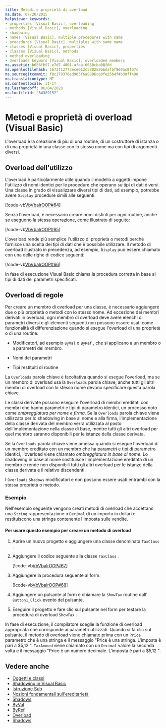 ```yaml
---
title: Metodi e proprietà di overload
ms.date: 07/20/2015
helpviewer_keywords:
- properties [Visual Basic], overloading
- methods [Visual Basic], overloading
- shadowing
- names [Visual Basic], multiple procedures with same
- procedures [Visual Basic], multiples with same name
- classes [Visual Basic], properties
- classes [Visual Basic], methods
- method overloading
- Overloads keyword [Visual Basic], overloaded members
ms.assetid: b686fb97-e7d7-4001-afaa-6650cba08f0d
ms.openlocfilehash: 1672f12773ece012c580253b6dafbf9d0ac8f07c
ms.sourcegitcommit: f8c270376ed905f6a8896ce0fe25b4f4b38ff498
ms.translationtype: MT
ms.contentlocale: it-IT
ms.lasthandoff: 06/04/2020
ms.locfileid: "84389152"
---
```

# <a name="overloaded-properties-and-methods-visual-basic"></a>Metodi e proprietà di overload (Visual Basic)

L'overload è la creazione di più di una routine, di un costruttore di istanza o di una proprietà in una classe con lo stesso nome ma con tipi di argomenti diversi.

## <a name="overloading-usage"></a>Overload dell'utilizzo

L'overload è particolarmente utile quando il modello a oggetti impone l'utilizzo di nomi identici per le procedure che operano su tipi di dati diversi. Una classe in grado di visualizzare diversi tipi di dati, ad esempio, potrebbe avere `Display` procedure simili alle seguenti:

[!code-vb[VbVbalrOOP#64](~/samples/snippets/visualbasic/VS_Snippets_VBCSharp/VbVbalrOOP/VB/OOP.vb#64)]

Senza l'overload, è necessario creare nomi distinti per ogni routine, anche se eseguono la stessa operazione, come illustrato di seguito:

[!code-vb[VbVbalrOOP#65](~/samples/snippets/visualbasic/VS_Snippets_VBCSharp/VbVbalrOOP/VB/OOP.vb#65)]

L'overload rende più semplice l'utilizzo di proprietà o metodi perché fornisce una scelta dei tipi di dati che è possibile utilizzare. Il metodo di overload illustrato in precedenza, ad esempio, `Display` può essere chiamato con una delle righe di codice seguenti:

[!code-vb[VbVbalrOOP#66](~/samples/snippets/visualbasic/VS_Snippets_VBCSharp/VbVbalrOOP/VB/OOP.vb#66)]

In fase di esecuzione Visual Basic chiama la procedura corretta in base ai tipi di dati dei parametri specificati.

## <a name="overloading-rules"></a>Overload di regole

 Per creare un membro di overload per una classe, è necessario aggiungere due o più proprietà o metodi con lo stesso nome. Ad eccezione dei membri derivati in overload, ogni membro di overload deve avere elenchi di parametri diversi e gli elementi seguenti non possono essere usati come funzionalità di differenziazione quando si esegue l'overload di una proprietà o di una routine:

- Modificatori, ad esempio `ByVal` o `ByRef` , che si applicano a un membro o a parametri del membro.

- Nomi dei parametri

- Tipi restituiti di routine

La `Overloads` parola chiave è facoltativa quando si esegue l'overload, ma se un membro di overload usa la `Overloads` parola chiave, anche tutti gli altri membri di overload con lo stesso nome devono specificare questa parola chiave.

Le classi derivate possono eseguire l'overload di membri ereditati con membri che hanno parametri e tipi di parametro identici, un processo noto come *ombreggiatura per nome e firma*. Se la `Overloads` parola chiave viene utilizzata per lo shadowing in base al nome e alla firma, l'implementazione della classe derivata del membro verrà utilizzata al posto dell'implementazione nella classe di base, mentre tutti gli altri overload per quel membro saranno disponibili per le istanze della classe derivata.

Se la `Overloads` parola chiave viene omessa quando si esegue l'overload di un membro ereditato con un membro che ha parametri e tipi di parametro identici, l'overload viene chiamato *ombreggiatura in base al nome*. Lo shadowing in base al nome sostituisce l'implementazione ereditata di un membro e rende non disponibili tutti gli altri overload per le istanze della classe derivata e il relativo discendenti.

I `Overloads` `Shadows` modificatori e non possono essere usati entrambi con la stessa proprietà o metodo.

### <a name="example"></a>Esempio

Nell'esempio seguente vengono creati metodi di overload che accettano una `String` rappresentazione o `Decimal` di un importo in dollari e restituiscono una stringa contenente l'imposta sulle vendite.

#### <a name="to-use-this-example-to-create-an-overloaded-method"></a>Per usare questo esempio per creare un metodo di overload

1. Aprire un nuovo progetto e aggiungere una classe denominata `TaxClass` .

2. Aggiungere il codice seguente alla classe `TaxClass` .

    [!code-vb[VbVbalrOOP#67](~/samples/snippets/visualbasic/VS_Snippets_VBCSharp/VbVbalrOOP/VB/OOP.vb#67)]

3. Aggiungere la procedura seguente al form.

    [!code-vb[VbVbalrOOP#68](~/samples/snippets/visualbasic/VS_Snippets_VBCSharp/VbVbalrOOP/VB/OOP.vb#68)]

4. Aggiungere un pulsante al form e chiamare la `ShowTax` routine dall' `Button1_Click` evento del pulsante.

5. Eseguire il progetto e fare clic sul pulsante nel form per testare la procedura di overload `ShowTax` .

In fase di esecuzione, il compilatore sceglie la funzione di overload appropriata che corrisponde ai parametri utilizzati. Quando si fa clic sul pulsante, il metodo di overload viene chiamato prima con un `Price` parametro che è una stringa e il messaggio "Price è una stringa. L'imposta è pari a $5,12 ". `TaxAmount`viene chiamato con un `Decimal` valore la seconda volta e il messaggio "Price è un numero decimale. L'imposta è pari a $5,12 ".

## <a name="see-also"></a>Vedere anche

- [Oggetti e classi](index.md)
- [Shadowing in Visual Basic](../declared-elements/shadowing.md)
- [Istruzione Sub](../../../language-reference/statements/sub-statement.md)
- [Nozioni fondamentali sull'ereditarietà](inheritance-basics.md)
- [Shadows](../../../language-reference/modifiers/shadows.md)
- [ByVal](../../../language-reference/modifiers/byval.md)
- [ByRef](../../../language-reference/modifiers/byref.md)
- [Overload](../../../language-reference/modifiers/overloads.md)
- [Shadows](../../../language-reference/modifiers/shadows.md)
